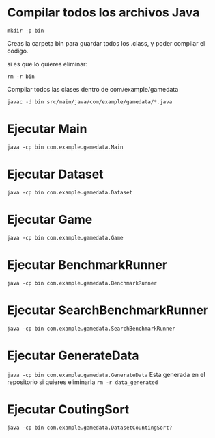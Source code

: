 # Compilar todos los archivos Java
``
mkdir -p bin
``
 
Creas la carpeta bin para guardar todos los .class, y poder compilar el codigo.

si es que lo quieres eliminar:

``
rm -r bin
``

Compilar todos las clases dentro de com/example/gamedata

``
javac -d bin src/main/java/com/example/gamedata/*.java
``
# Ejecutar Main
``
java -cp bin com.example.gamedata.Main
``

# Ejecutar Dataset
``
java -cp bin com.example.gamedata.Dataset
``
# Ejecutar Game
``
java -cp bin com.example.gamedata.Game
``
# Ejecutar BenchmarkRunner
``
java -cp bin com.example.gamedata.BenchmarkRunner
``
# Ejecutar SearchBenchmarkRunner
``
java -cp bin com.example.gamedata.SearchBenchmarkRunner
``
# Ejecutar GenerateData
``
java -cp bin com.example.gamedata.GenerateData
``
Esta generada en el repositorio si quieres eliminarla
``
rm -r data_generated
``

# Ejecutar CoutingSort
``
java -cp bin com.example.gamedata.DatasetCountingSort?
``
